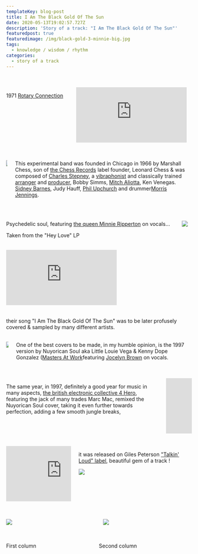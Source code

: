 ```yaml
---
templateKey: blog-post
title: I Am The Black Gold Of The Sun
date: 2020-05-13T19:02:57.727Z
description: 'Story of a track: "I Am The Black Gold Of The Sun"'
featuredpost: true
featuredimage: /img/black-gold-3-minnie-big.jpg
tags:
  - knowledge / wisdom / rhythm
categories:
  - story of a track
---
```


<br>
<br>

<div class="columns">
  <div class="column">

1971 [Rotary Connection](https://en.wikipedia.org/wiki/Rotary_Connection)

  </div>
  <div class="column">
    <iframe src="https://www.youtube.com/embed/SsY_rRFncGU" frameborder="0" allow="accelerometer; autoplay; encrypted-media; gyroscope; picture-in-picture" allowfullscreen></iframe>
  </div>
</div>
<br>
<br>
<div class="columns">
  <div class="column">

![](/img/black-gold-2-rotary-connection.jpg)

  </div>
  <div class="column">

   This experimental band was founded in Chicago in 1966 by Marshall Chess, son of [the Chess Records](https://en.wikipedia.org/wiki/Chess_Records) label founder, Leonard Chess & was composed of [Charles Stepney](https://en.wikipedia.org/wiki/Charles_Stepney), a [vibraphonist](https://en.wikipedia.org/wiki/Vibraphonist) and classically trained [arranger](https://en.wikipedia.org/wiki/Arranger "Arranger") and [producer](https://en.wikipedia.org/wiki/Record_producer "Record producer"), ​Bobby Simms, [Mitch Aliotta](https://en.wikipedia.org/wiki/Mitch_Aliotta "Mitch Aliotta"), Ken Venegas. [Sidney Barnes](https://en.wikipedia.org/w/index.php?title=Sidney_Alexander_Barnes&action=edit&redlink=1 "Sidney Alexander Barnes (page does not exist)"), Judy Hauff, [Phil Upchurch](https://en.wikipedia.org/wiki/Phil_Upchurch "Phil Upchurch") and drummer[Morris Jennings](https://en.wikipedia.org/wiki/Morris_Jennings "Morris Jennings").

  </div>
</div>
<br>
<br>
<div class="columns">
  <div class="column">

Psychedelic soul, featuring [the queen Minnie Ripperton](https://en.wikipedia.org/wiki/Minnie_Riperton) on vocals...

Taken from the "Hey Love" LP
<br>
<br>
<iframe src="https://www.youtube.com/embed/videoseries?list=PL8a8cutYP7fpw8EHWfAjm7rpnngUhtVuS" frameborder="0" allow="accelerometer; autoplay; encrypted-media; gyroscope; picture-in-picture" allowfullscreen></iframe>
  </div>
  <div class="column">

![](/img/black-gold-3-minnie-big.jpg)

  </div>
</div>
<br>
<br>
their song "I Am The Black Gold Of The Sun" was to be later profusely covered & sampled by many different artists.
<br>
<br>
<div class="columns">
  <div class="column">

![](/img/black-gold-4-maw.png)

  </div>
  <div class="column">

One of the best covers to be made, in my humble opinion, is the 1997 version by Nuyorican Soul aka Little Louie Vega & Kenny Dope Gonzalez ([Masters At Work](https://en.wikipedia.org/wiki/Masters_at_Work) ​featuring [Jocelyn Brown](https://en.wikipedia.org/wiki/Jocelyn_Brown) on vocals.

  </div>
</div>
<br>
<br>
<div class="columns">
  <div class="column">

The same year, in 1997, definitely a good year for music in many aspects, [the british electronic collective 4 Hero](https://en.wikipedia.org/wiki/4hero), featuring the jack of many trades Marc Mac, remixed the Nuyorican Soul cover, taking it even further towards perfection, adding a few smooth jungle breaks,

  </div>
  <div class="column">

<iframe src="https://www.youtube.com/embed/Rwuy3go1-L8" frameborder="0" allow="accelerometer; autoplay; encrypted-media; gyroscope; picture-in-picture" allowfullscreen></iframe>

  </div>
</div>
<br>
<br>
<div class="columns">
  <div class="column">
<iframe src="https://www.youtube.com/embed/aYBT90PFmoM" frameborder="0" allow="accelerometer; autoplay; encrypted-media; gyroscope; picture-in-picture" allowfullscreen></iframe>
  </div>
  <div class="column">

it was released on Giles Peterson ["Talkin' Loud" label](https://en.wikipedia.org/wiki/Talkin%27_Loud), beautiful gem of a track !


![](/img/black-gold-5.jpg)

  </div>
</div>
<br>
<br>
<div class="columns">
  <div class="column">

![](/img/black-gold-7.jpg)

  </div>
  <div class="column">

![](/img/black-gold-6-marcmac.jpg)

  </div>
</div>




<br>
<br>
<div class="columns">
  <div class="column">
    First column
  </div>
  <div class="column">
    Second column
  </div>
</div>